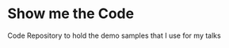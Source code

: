 Show me the Code
==================

Code Repository to hold the demo samples that I use for my talks
